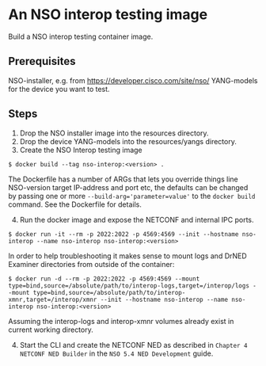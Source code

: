 An NSO interop testing image
============================

Build a NSO interop testing container image.

Prerequisites
-------------

NSO-installer, e.g. from https://developer.cisco.com/site/nso/
YANG-models for the device you want to test.

Steps
-----
1. Drop the NSO installer image into the resources directory.
2. Drop the device YANG-models into the resources/yangs directory.
3. Create the NSO Interop testing image

`$ docker build --tag nso-interop:<version> .`

   The Dockerfile has a number of ARGs that lets you override things
   line NSO-version target IP-address and port etc, the defaults can
   be changed by passing one or more `--build-arg='parameter=value'` to
   the `docker build` command.  See the Dockerfile for details.

4. Run the docker image and expose the NETCONF and internal IPC ports.

`$ docker run -it --rm -p 2022:2022 -p 4569:4569 --init --hostname nso-interop --name nso-interop nso-interop:<version>`

   In order to help troubleshooting it makes sense to mount logs and
   DrNED Examiner directories from outside of the container:

`$ docker run -d --rm -p 2022:2022 -p 4569:4569 --mount type=bind,source=/absolute/path/to/interop-logs,target=/interop/logs --mount type=bind,source=/absolute/path/to/interop-xmnr,target=/interop/xmnr --init --hostname nso-interop --name nso-interop nso-interop:<version>`

   Assuming the interop-logs and interop-xmnr volumes already exist in current working directory.

4. Start the CLI and create the NETCONF NED as described in `Chapter 4
   NETCONF NED Builder` in the `NSO 5.4 NED Development` guide.
